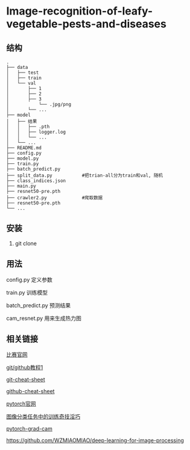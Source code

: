 # Image-recognition-of-leafy-vegetable-pests-and-diseases



## 结构

```
.
├── data
│   ├── test
│   ├── train
│   └── val
│       ├── 1
│       ├── 2
│       ├── 3
│           └── .jpg/png
│       └── ...
├── model
│   ├── 结果
│   │   ├── .pth
│   │   ├── logger.log
│   │   └── ...
│   └── ...
├── README.md
├── config.py
├── model.py
├── train.py
├── batch_predict.py
├── split_data.py  			#把trian-all分为train和val, 随机
├── class_indices.json
├── main.py
├── resnet50-pre.pth
├── crawler2.py 			#爬取数据
├── resnet50-pre.pth
└── ...
```

## 安装

1. git clone 

## 用法

config.py 定义参数

train.py 训练模型

batch_predict.py 预测结果

cam_resnet.py 用来生成热力图






## 相关链接

[比赛官网](https://challenge.xfyun.cn/topic/info?type=pests-diseases)

[git/github教程1](https://www.liaoxuefeng.com/wiki/896043488029600/900375748016320)

[git-cheat-sheet](https://github.com/flyhigher139/Git-Cheat-Sheet)

[github-cheat-sheet](https://github.com/tiimgreen/github-cheat-sheet)

[pytorch官网](https://pytorch.org/)

[图像分类任务中的训练奇技淫巧](https://zhuanlan.zhihu.com/p/149789219)

[pytorch-grad-cam](https://github.com/jacobgil/pytorch-grad-cam)

https://github.com/WZMIAOMIAO/deep-learning-for-image-processing

